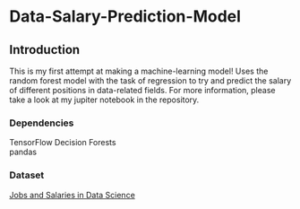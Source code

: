 # Data-Salary-Prediction-Model

## Introduction
This is my first attempt at making a machine-learning model! Uses the random forest model with the task of regression to try and predict the salary of different positions in data-related fields. For more information, please take a look at my jupiter notebook in the repository.

### Dependencies
TensorFlow Decision Forests\
pandas

### Dataset
[Jobs and Salaries in Data Science](https://www.kaggle.com/datasets/hummaamqaasim/jobs-in-data/data)
